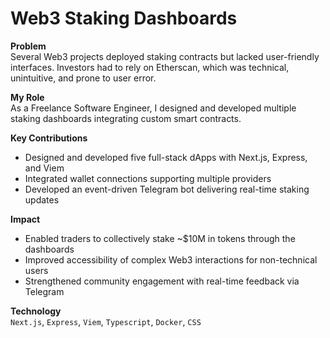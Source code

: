 # Web3 Staking Dashboards
**Problem**<br>
Several Web3 projects deployed staking contracts but lacked user-friendly interfaces. Investors had to rely on Etherscan, which was technical, unintuitive, and prone to user error.

**My Role**<br>
As a Freelance Software Engineer, I designed and developed multiple staking dashboards integrating custom smart contracts.

**Key Contributions**<br>
- Designed and developed five full-stack dApps with Next.js, Express, and Viem
- Integrated wallet connections supporting multiple providers
- Developed an event-driven Telegram bot delivering real-time staking updates

**Impact**<br>
- Enabled traders to collectively stake ~$10M in tokens through the dashboards
- Improved accessibility of complex Web3 interactions for non-technical users
- Strengthened community engagement with real-time feedback via Telegram

**Technology**<br>
`Next.js`, `Express`, `Viem`, `Typescript`, `Docker`, `CSS`